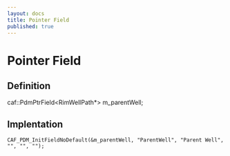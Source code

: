 ```yaml
---
layout: docs
title: Pointer Field
published: true
---
```


# Pointer Field

## Definition

caf::PdmPtrField<RimWellPath*> m_parentWell;

## Implentation

    CAF_PDM_InitFieldNoDefault(&m_parentWell, "ParentWell", "Parent Well", "", "", "");
